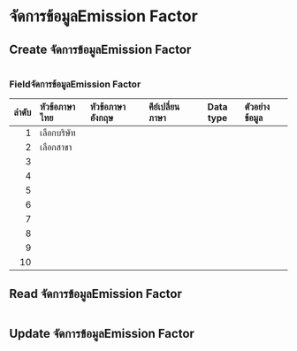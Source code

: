 # จัดการข้อมูลEmission Factor

## Create จัดการข้อมูลEmission Factor

```JSON
```

### Fieldจัดการข้อมูลEmission Factor

|  ลำดับ | หัวข้อภาษาไทย | หัวข้อภาษาอังกฤษ | คีย์เปลี่ยนภาษา | Data type | ตัวอย่างข้อมูล |
| ---: | :---------- | :------------ | :---------- | :-------: | :--------- |
|    1 | เลือกบริษัท    |               |             |           |            |
|    2 | เลือกสาขา    |               |             |           |            |
|    3 |             |               |             |           |            |
|    4 |             |               |             |           |            |
|    5 |             |               |             |           |            |
|    6 |             |               |             |           |            |
|    7 |             |               |             |           |            |
|    8 |             |               |             |           |            |
|    9 |             |               |             |           |            |
|   10 |             |               |             |           |            |

## Read จัดการข้อมูลEmission Factor

```JSON
```

## Update จัดการข้อมูลEmission Factor

```JSON
```
